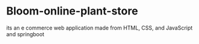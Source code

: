 # Bloom-online-plant-store
its an e commerce web application made from HTML, CSS, and JavaScript and springboot
